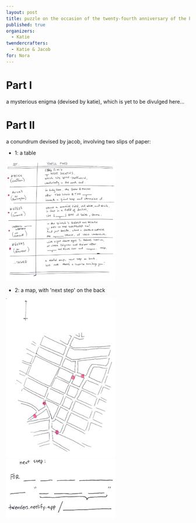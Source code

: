 ```yaml
---
layout: post
title: puzzle on the occasion of the twenty-fourth anniversary of the birth of The Norbler
published: true 
organizers: 
  - Katie
twendercrafters:
  - Katie & Jacob
for: Nora
---
```



# Part I

a mysterious enigma (devised by katie), which is yet to be divulged here...

# Part II

a conundrum devised by jacob, involving two slips of paper: 

- 1: a table

<a  href="at-youll-find.jpg"><img src="at-youll-find.jpg" width="300"/></a>

- 2: a map, with 'next step' on the back

<a  href="map.jpg"><img src="map.jpg" width="300"/></a>
<a  href="next-step.jpg"><img src="next-step.jpg" width="300"/></a>